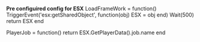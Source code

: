 **Pre configuired config for ESX**
LoadFrameWork = function()
    TriggerEvent('esx:getSharedObject', function(obj) ESX = obj end)
    Wait(500)
    return ESX
end

PlayerJob = function()
    return ESX.GetPlayerData().job.name
end
